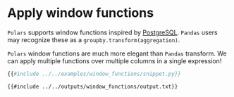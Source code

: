 # Apply window functions

`Polars` supports window functions inspired by
[PostgreSQL](https://www.postgresql.org/docs/current/tutorial-window.html). `Pandas`
users may recognize these as a `groupby.transform(aggregation)`.

`Polars` window functions are much more elegant than `Pandas` transform. We can apply
multiple functions over multiple columns in a single expression!

```python
{{#include ../../examples/window_functions/snippet.py}}
```

```text
{{#include ../../outputs/window_functions/output.txt}}
```
